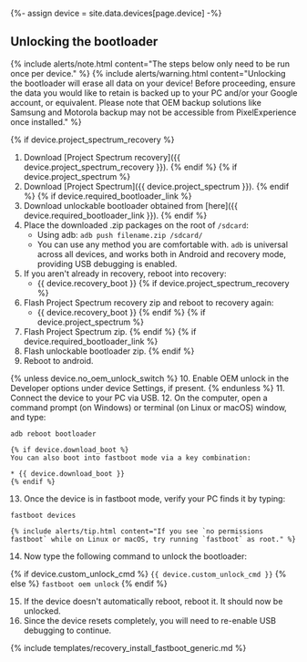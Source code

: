 {%- assign device = site.data.devices[page.device] -%}

## Unlocking the bootloader

{% include alerts/note.html content="The steps below only need to be run once per device." %}
{% include alerts/warning.html content="Unlocking the bootloader will erase all data on your device!
Before proceeding, ensure the data you would like to retain is backed up to your PC and/or your Google account, or equivalent. Please note that OEM backup solutions like Samsung and Motorola backup may not be accessible from PixelExperience once installed." %}

{% if device.project_spectrum_recovery %}
1. Download [Project Spectrum recovery]({{ device.project_spectrum_recovery }}).
{% endif %}
{% if device.project_spectrum %}
2. Download [Project Spectrum]({{ device.project_spectrum }}).
{% endif %}
{% if device.required_bootloader_link %}
3. Download unlockable bootloader obtained from [here]({{ device.required_bootloader_link }}).
{% endif %}
4. Place the downloaded .zip packages on the root of `/sdcard`:
    * Using adb: `adb push filename.zip /sdcard/`
    * You can use any method you are comfortable with. `adb` is universal across all devices, and works both in Android and recovery mode, providing
        USB debugging is enabled.
5. If you aren't already in recovery, reboot into recovery:
    * {{ device.recovery_boot }}
{% if device.project_spectrum_recovery %}
6. Flash Project Spectrum recovery zip and reboot to recovery again:
    * {{ device.recovery_boot }}
{% endif %}
{% if device.project_spectrum %}
7. Flash Project Spectrum zip.
{% endif %}
{% if device.required_bootloader_link %}
8. Flash unlockable bootloader zip.
{% endif %}
9. Reboot to android.

{% unless device.no_oem_unlock_switch %}
10. Enable OEM unlock in the Developer options under device Settings, if present.
{% endunless %}
11. Connect the device to your PC via USB.
12. On the computer, open a command prompt (on Windows) or terminal (on Linux or macOS) window, and type:
```
adb reboot bootloader
```
    {% if device.download_boot %}
    You can also boot into fastboot mode via a key combination:

    * {{ device.download_boot }}
    {% endif %}
13. Once the device is in fastboot mode, verify your PC finds it by typing:
```
fastboot devices
```
    {% include alerts/tip.html content="If you see `no permissions fastboot` while on Linux or macOS, try running `fastboot` as root." %}
14. Now type the following command to unlock the bootloader:

{% if device.custom_unlock_cmd %}
    ```
{{ device.custom_unlock_cmd }}
    ```
{% else %}
    ```
fastboot oem unlock
    ```
{% endif %}

15. If the device doesn't automatically reboot, reboot it. It should now be unlocked.
16. Since the device resets completely, you will need to re-enable USB debugging to continue.

{% include templates/recovery_install_fastboot_generic.md %}
